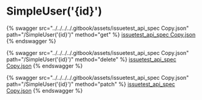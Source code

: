 # SimpleUser('{id}')

{% swagger src="../../../../.gitbook/assets/issuetest_api_spec   Copy.json" path="/SimpleUser('{id}')" method="get" %}
[issuetest_api_spec   Copy.json](<../../../../.gitbook/assets/issuetest_api_spec   Copy.json>)
{% endswagger %}

{% swagger src="../../../../.gitbook/assets/issuetest_api_spec   Copy.json" path="/SimpleUser('{id}')" method="delete" %}
[issuetest_api_spec   Copy.json](<../../../../.gitbook/assets/issuetest_api_spec   Copy.json>)
{% endswagger %}

{% swagger src="../../../../.gitbook/assets/issuetest_api_spec   Copy.json" path="/SimpleUser('{id}')" method="patch" %}
[issuetest_api_spec   Copy.json](<../../../../.gitbook/assets/issuetest_api_spec   Copy.json>)
{% endswagger %}
